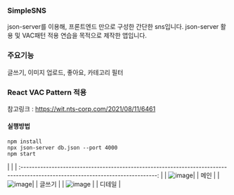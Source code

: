 ### SimpleSNS

json-server를 이용해, 프론트엔드 만으로 구성한 간단한 sns입니다.
json-server 활용 및 VAC패턴 적용 연습을 목적으로 제작한 앱입니다. 

### 주요기능

글쓰기, 이미지 업로드, 좋아요, 카테고리 필터

### React VAC Pattern 적용
참고링크 : https://wit.nts-corp.com/2021/08/11/6461


#### 실행방법

```
npm install
npx json-server db.json --port 4000
npm start
```

| | | 
:------------------------------------------------------------------------------------------------------------------------------: |
| ![image](https://user-images.githubusercontent.com/86244477/169733801-97820c4d-f3b9-49b6-96b8-4984b56dc7e4.png)|
| 메인 |
| ![image](https://user-images.githubusercontent.com/86244477/169733781-517a640d-3e2d-447d-ab53-02bcded17812.png)|
| 글쓰기 |
| ![image](https://user-images.githubusercontent.com/86244477/169733828-0da075bd-472e-4bc0-89fb-cb162e8ae36f.png) |
| 디테일 |
